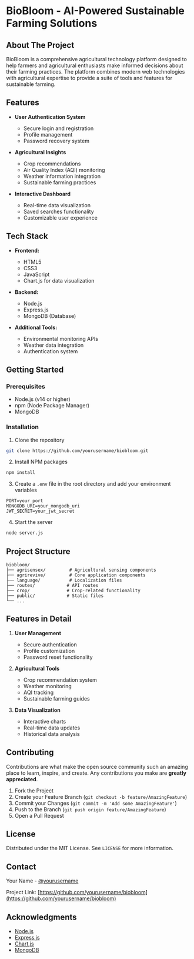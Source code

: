 # BioBloom - AI-Powered Sustainable Farming Solutions

## About The Project

BioBloom is a comprehensive agricultural technology platform designed to help farmers and agricultural enthusiasts make informed decisions about their farming practices. The platform combines modern web technologies with agricultural expertise to provide a suite of tools and features for sustainable farming.

## Features

- **User Authentication System**
  - Secure login and registration
  - Profile management
  - Password recovery system

- **Agricultural Insights**
  - Crop recommendations
  - Air Quality Index (AQI) monitoring
  - Weather information integration
  - Sustainable farming practices

- **Interactive Dashboard**
  - Real-time data visualization
  - Saved searches functionality
  - Customizable user experience

## Tech Stack

- **Frontend:**
  - HTML5
  - CSS3
  - JavaScript
  - Chart.js for data visualization

- **Backend:**
  - Node.js
  - Express.js
  - MongoDB (Database)

- **Additional Tools:**
  - Environmental monitoring APIs
  - Weather data integration
  - Authentication system

## Getting Started

### Prerequisites

- Node.js (v14 or higher)
- npm (Node Package Manager)
- MongoDB

### Installation

1. Clone the repository
```bash
git clone https://github.com/yourusername/biobloom.git
```

2. Install NPM packages
```bash
npm install
```

3. Create a `.env` file in the root directory and add your environment variables
```env
PORT=your_port
MONGODB_URI=your_mongodb_uri
JWT_SECRET=your_jwt_secret
```

4. Start the server
```bash
node server.js
```

## Project Structure

```
biobloom/
├── agrisensex/         # Agricultural sensing components
├── agrirevive/         # Core application components
├── language/           # Localization files
├── routes/            # API routes
├── crop/              # Crop-related functionality
├── public/            # Static files
└── ...
```

## Features in Detail

1. **User Management**
   - Secure authentication
   - Profile customization
   - Password reset functionality

2. **Agricultural Tools**
   - Crop recommendation system
   - Weather monitoring
   - AQI tracking
   - Sustainable farming guides

3. **Data Visualization**
   - Interactive charts
   - Real-time data updates
   - Historical data analysis

## Contributing

Contributions are what make the open source community such an amazing place to learn, inspire, and create. Any contributions you make are **greatly appreciated**.

1. Fork the Project
2. Create your Feature Branch (`git checkout -b feature/AmazingFeature`)
3. Commit your Changes (`git commit -m 'Add some AmazingFeature'`)
4. Push to the Branch (`git push origin feature/AmazingFeature`)
5. Open a Pull Request

## License

Distributed under the MIT License. See `LICENSE` for more information.

## Contact

Your Name - [@yourusername](https://twitter.com/yourusername)

Project Link: [https://github.com/yourusername/biobloom](https://github.com/yourusername/biobloom)

## Acknowledgments

* [Node.js](https://nodejs.org/)
* [Express.js](https://expressjs.com/)
* [Chart.js](https://www.chartjs.org/)
* [MongoDB](https://www.mongodb.com/) 